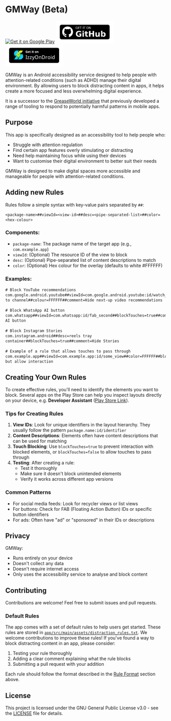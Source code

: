 # GMWay (Beta)

<a href='https://play.google.com/store/apps/details?id=net.kollnig.greasemilkyway'><img height=70 alt='Get it on Google Play' src='https://play.google.com/intl/en_us/badges/images/generic/en_badge_web_generic.png'/></a>
<a href='https://github.com/kasnder/GreaseMilkyway/releases/latest'><img height=70 alt='Get it on Github' src='https://raw.githubusercontent.com/TrackerControl/tracker-control-android/master/images/get-it-on-github.png'/></a>
<a href='https://apt.izzysoft.de/fdroid/index/apk/net.kollnig.greasemilkyway'><img height=70 alt='Get it on IzzyOnDroid' src='https://raw.githubusercontent.com/TrackerControl/tracker-control-android/master/images/get-it-on-izzy.png'/></a>

GMWay is an Android accessibility service designed to help people with attention-related conditions (such as ADHD) manage their digital environment. By allowing users to block distracting content in apps, it helps create a more focused and less overwhelming digital experience.

It is a successor to the [GreaseWorld initiative](https://greaseuniverse.github.io) that previously developed a range of tooling to respond to potentially harmful patterns in mobile apps.

## Purpose

This app is specifically designed as an accessibility tool to help people who:
- Struggle with attention regulation
- Find certain app features overly stimulating or distracting
- Need help maintaining focus while using their devices
- Want to customise their digital environment to better suit their needs

GMWay is designed to make digital spaces more accessible and manageable for people with attention-related conditions.

## Adding new Rules

Rules follow a simple syntax with key-value pairs separated by `##`:

```
<package-name>##viewId=<view-id>##desc=<pipe-separated-list>##color=<hex-colour>
```

### Components:

- `package-name`: The package name of the target app (e.g., `com.example.app`)
- `viewId`: (Optional) The resource ID of the view to block
- `desc`: (Optional) Pipe-separated list of content descriptions to match
- `color`: (Optional) Hex colour for the overlay (defaults to white #FFFFFF)

### Examples:

```
# Block YouTube recommendations
com.google.android.youtube##viewId=com.google.android.youtube:id/watch_list##desc=Shorts|Go to channel##colour=FFFFFF##comment=Hide next-up video recommendations

# Block WhatsApp AI button
com.whatsapp##viewId=com.whatsapp:id/fab_second##blockTouches=true##comment=Hide AI button

# Block Instagram Stories
com.instagram.android##desc=reels tray container##blockTouches=true##comment=Hide Stories

# Example of a rule that allows touches to pass through
com.example.app##viewId=com.example.app:id/some_view##color=FFFFFF##blockTouches=false##comment=Hide but allow interaction
```

## Creating Your Own Rules

To create effective rules, you'll need to identify the elements you want to block.  Several apps on the Play Store can help you inspect layouts directly on your device, e.g. **Developer Assistant** ([Play Store Link](https://play.google.com/store/apps/details?id=com.appsisle.developerassistant)).

### Tips for Creating Rules

1. **View IDs**: Look for unique identifiers in the layout hierarchy. They usually follow the pattern `package.name:id/identifier`
2. **Content Descriptions**: Elements often have content descriptions that can be used for matching
3. **Touch Blocking**: Use `blockTouches=true` to prevent interaction with blocked elements, or `blockTouches=false` to allow touches to pass through
4. **Testing**: After creating a rule:
   - Test it thoroughly
   - Make sure it doesn't block unintended elements
   - Verify it works across different app versions

### Common Patterns

- For social media feeds: Look for recycler views or list views
- For buttons: Check for FAB (Floating Action Button) IDs or specific button identifiers
- For ads: Often have "ad" or "sponsored" in their IDs or descriptions

## Privacy

GMWay:
- Runs entirely on your device
- Doesn't collect any data
- Doesn't require internet access
- Only uses the accessibility service to analyse and block content

## Contributing

Contributions are welcome! Feel free to submit issues and pull requests.

### Default Rules

The app comes with a set of default rules to help users get started. These rules are stored in [`app/src/main/assets/distraction_rules.txt`](app/src/main/assets/distraction_rules.txt). We welcome contributions to improve these rules! If you've found a way to block distracting content in an app, please consider:

1. Testing your rule thoroughly
2. Adding a clear comment explaining what the rule blocks
3. Submitting a pull request with your addition

Each rule should follow the format described in the [Rule Format](#rule-format) section above.

## License

This project is licensed under the GNU General Public License v3.0 - see the [LICENSE](https://github.com/kasnder/GreaseMilkyway/blob/main/LICENSE) file for details. 
